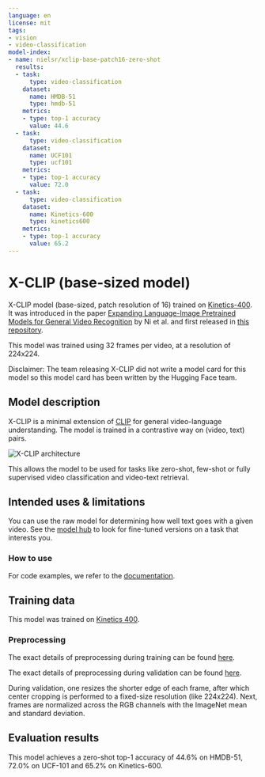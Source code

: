 ```yaml
---
language: en
license: mit
tags:
- vision
- video-classification
model-index:
- name: nielsr/xclip-base-patch16-zero-shot
  results:
  - task:
      type: video-classification
    dataset:
      name: HMDB-51
      type: hmdb-51
    metrics:
    - type: top-1 accuracy
      value: 44.6
  - task:
      type: video-classification
    dataset:
      name: UCF101
      type: ucf101
    metrics:
    - type: top-1 accuracy
      value: 72.0
  - task:
      type: video-classification
    dataset:
      name: Kinetics-600
      type: kinetics600
    metrics:
    - type: top-1 accuracy
      value: 65.2
---
```


# X-CLIP (base-sized model) 

X-CLIP model (base-sized, patch resolution of 16) trained on [Kinetics-400](https://www.deepmind.com/open-source/kinetics). It was introduced in the paper [Expanding Language-Image Pretrained Models for General Video Recognition](https://arxiv.org/abs/2208.02816) by Ni et al. and first released in [this repository](https://github.com/microsoft/VideoX/tree/master/X-CLIP).

This model was trained using 32 frames per video, at a resolution of 224x224.

Disclaimer: The team releasing X-CLIP did not write a model card for this model so this model card has been written by the Hugging Face team.

## Model description

X-CLIP is a minimal extension of [CLIP](https://huggingface.co/docs/transformers/model_doc/clip) for general video-language understanding. The model is trained in a contrastive way on (video, text) pairs. 

![X-CLIP architecture](https://huggingface.co/datasets/huggingface/documentation-images/resolve/main/transformers/model_doc/xclip_architecture.png)

This allows the model to be used for tasks like zero-shot, few-shot or fully supervised video classification and video-text retrieval.

## Intended uses & limitations

You can use the raw model for determining how well text goes with a given video. See the [model hub](https://huggingface.co/models?search=microsoft/xclip) to look for
fine-tuned versions on a task that interests you.

### How to use

For code examples, we refer to the [documentation](https://huggingface.co/transformers/main/model_doc/xclip.html#).

## Training data

This model was trained on [Kinetics 400](https://www.deepmind.com/open-source/kinetics).

### Preprocessing

The exact details of preprocessing during training can be found [here](https://github.com/microsoft/VideoX/blob/40f6d177e0a057a50ac69ac1de6b5938fd268601/X-CLIP/datasets/build.py#L247).

The exact details of preprocessing during validation can be found [here](https://github.com/microsoft/VideoX/blob/40f6d177e0a057a50ac69ac1de6b5938fd268601/X-CLIP/datasets/build.py#L285).

During validation, one resizes the shorter edge of each frame, after which center cropping is performed to a fixed-size resolution (like 224x224). Next, frames are normalized across the RGB channels with the ImageNet mean and standard deviation.

## Evaluation results

This model achieves a zero-shot top-1 accuracy of 44.6% on HMDB-51, 72.0% on UCF-101 and 65.2% on Kinetics-600.
